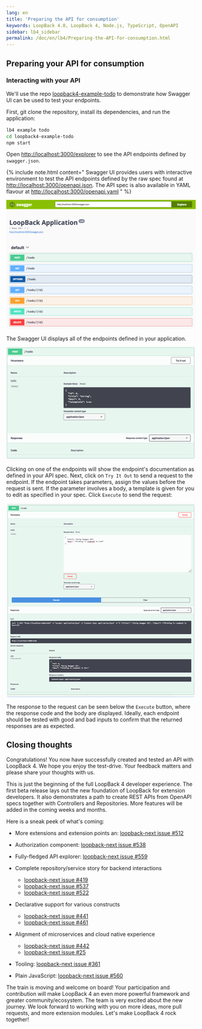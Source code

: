 ```yaml
---
lang: en
title: 'Preparing the API for consumption'
keywords: LoopBack 4.0, LoopBack 4, Node.js, TypeScript, OpenAPI
sidebar: lb4_sidebar
permalink: /doc/en/lb4/Preparing-the-API-for-consumption.html
---
```


## Preparing your API for consumption

### Interacting with your API

We'll use the repo
[loopback4-example-todo](https://github.com/loopbackio/loopback-next/blob/master/examples/todo)
to demonstrate how Swagger UI can be used to test your endpoints.

First, git clone the repository, install its dependencies, and run the
application:

```sh
lb4 example todo
cd loopback4-example-todo
npm start
```

Open <http://localhost:3000/explorer> to see the API endpoints defined by
`swagger.json`.

{% include note.html content="
Swagger UI provides users with interactive
environment to test the API endpoints defined by the raw spec found at
<http://localhost:3000/openapi.json>. The API spec is also available in YAML
flavour at <http://localhost:3000/openapi.yaml>
" %}

![10000000.png](./imgs/10000000.png)

The Swagger UI displays all of the endpoints defined in your application.

![10000001.png](./imgs/10000001.png)

Clicking on one of the endpoints will show the endpoint's documentation as
defined in your API spec. Next, click on `Try It Out` to send a request to the
endpoint. If the endpoint takes parameters, assign the values before the request
is sent. If the parameter involves a body, a template is given for you to edit
as specified in your spec. Click `Execute` to send the request:

![10000002.png](./imgs/10000002.png)

The response to the request can be seen below the `Execute` button, where the
response code and the body are displayed. Ideally, each endpoint should be
tested with good and bad inputs to confirm that the returned responses are as
expected.

## Closing thoughts

Congratulations! You now have successfully created and tested an API with
LoopBack 4. We hope you enjoy the test-drive. Your feedback matters and please
share your thoughts with us.

This is just the beginning of the full LoopBack 4 developer experience. The
first beta release lays out the new foundation of LoopBack for extension
developers. It also demonstrates a path to create REST APIs from OpenAPI specs
together with Controllers and Repositories. More features will be added in the
coming weeks and months.

Here is a sneak peek of what's coming:

- More extensions and extension points an:
  [loopback-next issue #512](https://github.com/loopbackio/loopback-next/issues/512)

- Authorization component:
  [loopback-next issue #538](https://github.com/loopbackio/loopback-next/issues/538)

- Fully-fledged API explorer:
  [loopback-next issue #559](https://github.com/loopbackio/loopback-next/issues/559)

- Complete repository/service story for backend interactions

  - [loopback-next issue #419](https://github.com/loopbackio/loopback-next/issues/419)
  - [loopback-next issue #537](https://github.com/loopbackio/loopback-next/issues/537)
  - [loopback-next issue #522](https://github.com/loopbackio/loopback-next/issues/522)

- Declarative support for various constructs

  - [loopback-next issue #441](https://github.com/loopbackio/loopback-next/issues/441)
  - [loopback-next issue #461](https://github.com/loopbackio/loopback-next/issues/461)

- Alignment of microservices and cloud native experience

  - [loopback-next issue #442](https://github.com/loopbackio/loopback-next/issues/442)
  - [loopback-next issue #25](https://github.com/loopbackio/loopback-next/issues/25)

- Tooling:
  [loopback-next issue #361](https://github.com/loopbackio/loopback-next/issues/361)

- Plain JavaScript:
  [loopback-next issue #560](https://github.com/loopbackio/loopback-next/issues/560)

The train is moving and welcome on board! Your participation and contribution
will make LoopBack 4 an even more powerful framework and greater
community/ecosystem. The team is very excited about the new journey. We look
forward to working with you on more ideas, more pull requests, and more
extension modules. Let's make LoopBack 4 rock together!
